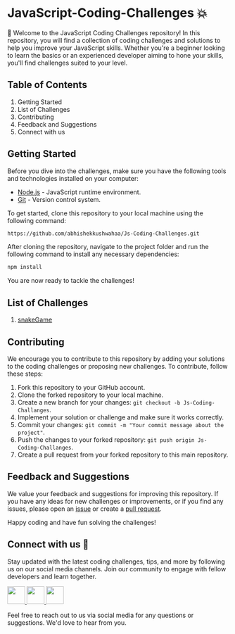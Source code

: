 # JavaScript-Coding-Challenges :boom:
:wave: Welcome to the JavaScript Coding Challenges repository! In this repository, you will find a collection of coding challenges and solutions to help you improve your JavaScript skills. Whether you're a beginner looking to learn the basics or an experienced developer aiming to hone your skills, you'll find challenges suited to your level.

## Table of Contents
1. Getting Started
2. List of Challenges
3. Contributing
4. Feedback and Suggestions
5. Connect with us

## Getting Started
Before you dive into the challenges, make sure you have the following tools and technologies installed on your computer:
- [Node.js](https://nodejs.org/en) - JavaScript runtime environment.
- [Git](https://git-scm.com/) - Version control system.

To get started, clone this repository to your local machine using the following command:
```sh
https://github.com/abhishekkushwahaa/Js-Coding-Challenges.git
```
After cloning the repository, navigate to the project folder and run the following command to install any necessary dependencies:
```sh
npm install
```
You are now ready to tackle the challenges!

## List of Challenges
1. [snakeGame]()

## Contributing
We encourage you to contribute to this repository by adding your solutions to the coding challenges or proposing new challenges. To contribute, follow these steps:

1. Fork this repository to your GitHub account.
2. Clone the forked repository to your local machine.
3. Create a new branch for your changes: `git checkout -b Js-Coding-Challanges`.
4. Implement your solution or challenge and make sure it works correctly.
5. Commit your changes: `git commit -m "Your commit message about the project"`.
6. Push the changes to your forked repository: `git push origin Js-Coding-Challanges`.
7. Create a pull request from your forked repository to this main repository.

## Feedback and Suggestions
We value your feedback and suggestions for improving this repository. If you have any ideas for new challenges or improvements, or if you find any issues, please open an [issue](https://github.com/abhishekkushwahaa/Js-Coding-Challenges/issues) or create a [pull request](https://github.com/abhishekkushwahaa/Js-Coding-Challenges/pulls).

Happy coding and have fun solving the challenges!

## Connect with us :gift_heart:
Stay updated with the latest coding challenges, tips, and more by following us on our social media channels. Join our community to engage with fellow developers and learn together.

<div>
  <a href="https://www.linkedin.com/in/abhishekkushwahaa/">
    <img src="https://upload.wikimedia.org/wikipedia/commons/thumb/c/ca/LinkedIn_logo_initials.png/640px-LinkedIn_logo_initials.png" width="40" height="40">
  </a>
  <a href="https://www.instagram.com/abhishekkushwaha.me/">
    <img src="https://www.freepnglogos.com/uploads/logo-ig-png/logo-ig-instagram-new-logo-vector-download-13.png" width="40" height="40">
  </a>
  <a href="https://twitter.com/AbhishekKushwaa">
    <img src="https://upload.wikimedia.org/wikipedia/commons/5/57/X_logo_2023_%28white%29.png" width="40" height="40">
  </a>
</div>

Feel free to reach out to us via social media for any questions or suggestions. We'd love to hear from you.

